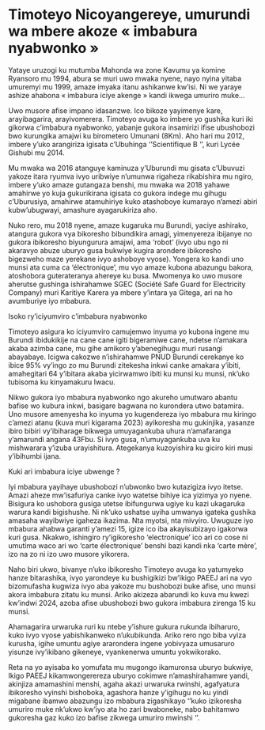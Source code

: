 # Timoteyo Nicoyangereye, umurundi wa mbere akoze « imbabura nyabwonko »

Yataye uruzogi ku mutumba Mahonda wa zone Kavumu ya komine Ryansoro mu 1994, abura se muri uwo mwaka nyene, nayo nyina yitaba umuremyi mu 1999, amaze imyaka itanu ashikanwe kw’isi. Ni we yaraye ashize ahabona « imbabura iciye akenge » kandi ikwega umuriro muke…

Uwo musore afise impano idasanzwe. Ico bikoze yayimenye kare, arayibagarira, arayivomerera. Timoteyo avuga ko imbere yo gushika kuri iki gikorwa c’imbabura nyabwonko, yabanje gukora insamirizi ifise ubushobozi bwo kurungika amajwi ku birometero Umunani (8Km). Aho hari mu 2012, imbere y’uko arangiriza igisata c’Ubuhinga ‘’Scientifique B ‘’, kuri Lycée Gishubi mu 2014.

Mu mwaka wa 2016 atanguye kaminuza y’Uburundi mu gisata c’Ubuvuzi yakoze itara ryumva ivyo uribwiye n’umunwa rigaheza rikabishira mu ngiro, imbere y’uko amaze gutangaza benshi, mu mwaka wa 2018 yahawe amahirwe yo kuja gukurikirana igisata co gukora indege mu gihugu c’Uburusiya, amahirwe atamuhiriye kuko atashoboye kumarayo n’amezi abiri kubw’ubugwayi, amashure ayagarukiriza aho.

Nuko rero, mu 2018 nyene, amaze kugaruka mu Burundi, yaciye ashirako, atangura gukora vya bikoresho bibundikira amagi, yimenyereza ibijanye no gukora ibikoresho biyungurura amajwi, ama ‘robot’ (ivyo ubu ngo ni akaravyo abuze uburyo gusa bukwiye kugira arondere ibikoresho bigezweho maze yerekane ivyo ashoboye vyose). Yongera ko kandi uno munsi ata cuma ca ‘électronique’, mu vyo amaze kubona abazungu bakora, atoshobora guterateranya ahereye ku busa. Mwomenya ko uwo musore aherutse gushinga ishirahamwe SGEC (Société Safe Guard for Electricity Company) muri Karitiye Karera ya mbere y’intara ya Gitega, ari na ho avumburiye iyo mbabura.

Isoko ry’iciyumviro c’imbabura nyabwonko

Timoteyo asigura ko iciyumviro camujemwo inyuma yo kubona ingene mu Burundi ibidukikije na cane cane igiti bigeramiwe cane, ndetse n’amakara akaba azimba cane, mu gihe amikoro y’abenegihugu muri rusangi abayabaye. Icigwa cakozwe n’ishirahamwe PNUD Burundi cerekanye ko ibice 95% vy’ingo zo mu Burundi zitekesha inkwi canke amakara y’ibiti, amahegitari 64 y’ibitara akaba yicirwamwo ibiti ku munsi ku munsi, nk’uko tubisoma ku kinyamakuru Iwacu.

Nikwo gukora iyo mbabura nyabwonko ngo akureho umutwaro abantu bafise wo kubura inkwi, basigare bagwana no kurondera utwo batamira. Uno musore amenyesha ko inyuma yo kugendereza iyo mbabura mu kiringo c’amezi atanu (kuva muri kigarama 2023) ayikoresha mu gukinjika, yasanze ibiro bibiri vy’ibiharage bikwega umuyagankuba uhura n’amafaranga y’amarundi angana 43Fbu. Si ivyo gusa, n’umuyagankuba uva ku mishwarara y’izuba urayishitura. Ategekanya kuzoyishira ku giciro kiri musi y’ibihumbi ijana.

Kuki ari imbabura iciye ubwenge ?

Iyi mbabura yayihaye ubushobozi n’ubwonko bwo kutazigiza ivyo itetse. Amazi aheze mw’isafuriya canke ivyo watetse bihiye ica yizimya yo nyene. Bisigura ko ushobora gusiga utetse ibifungurwa ugiye ku kazi ukagaruka warura kandi bigishushe. Ni nk’uko ushatse uyiha umwanya igateka gushika amasaha wayibwiye igaheza ikazima. Nta myotsi, nta mivyiro. Uwuguze iyo mbabura ahabwa garanti y’amezi 15, igize ico iba akayisubizayo igakorwa kuri gusa. Nkakwo, ishingiro ry’igikoresho ‘electronique’ ico ari co cose ni umutima waco ari wo ‘carte électronique’ benshi bazi kandi nka ‘carte mère’, izo na zo ni izo uwo musore yikorera.

Naho biri ukwo, bivanye n’uko ibikoresho Timoteyo avuga ko yatumyeko hanze bitarashika, ivyo yarondeye ku bushigikizi bw’ikigo PAEEJ ari na vyo bizomufasha kugwiza ivyo aba yakoze mu bushobozi buke afise, uno munsi akora imbabura zitatu ku munsi. Ariko akizeza abarundi ko kuva mu kwezi kw’indwi 2024, azoba afise ubushobozi bwo gukora imbabura zirenga 15 ku munsi.

Ahamagarira urwaruka ruri ku ntebe y’ishure gukura rukunda ibiharuro, kuko ivyo vyose yabishikanweko n’ukubikunda. Ariko rero ngo biba vyiza kurusha, igihe umuntu agiye ararondera ingene yobivyaza umusaruro yisunze ivy’ikibano gikeneye, vyankenerwa umuntu yokwikorako.

Reta na yo ayisaba ko yomufata mu mugongo ikamuronsa uburyo bukwiye, Ikigo PAEEJ kikamwongerereza uburyo cokimwe n’amashirahamwe yandi, akinjiza amamashini menshi, agaha akazi urwaruka rwinshi, agafyatura ibikoresho vyinshi bishoboka, agashora hanze y’igihugu no ku yindi migabane ibamwo abazungu izo mbabura zigashikayo ‘’kuko izikoresha umuriro muke nk’ukwo kw’iyo ata ho zari bwaboneke, nabo bahitamwo gukoresha gaz kuko izo bafise zikwega umuriro mwinshi ‘’.